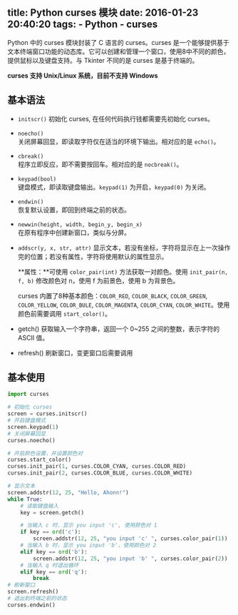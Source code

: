 title: Python curses 模块
date: 2016-01-23 20:40:20
tags:
	- Python
	- curses
---

Python 中的 curses 模块封装了 C 语言的 curses。curses 是一个能够提供基于文本终端窗口功能的动态库。它可以创建和管理一个窗口，使用8中不同的颜色，提供鼠标以及键盘支持。与 Tkinter 不同的是 curses 是基于终端的。

**curses 支持 Unix/Linux 系统，目前不支持 Windows**
<!-- more -->

## 基本语法
- `initscr()`
	初始化 curses, 在任何代码执行钱都需要先初始化 curses。
- `noecho()`  
	关闭屏幕回显，即读取字符仅在适当的环境下输出。相对应的是 `echo()`。
- `cbreak()`  
	程序立即反应，即不需要按回车。相对应的是 `nocbreak()`。
- `keypad(bool)`  
	键盘模式，即读取键盘输出。`keypad(1)` 为开启，`keypad(0)` 为关闭。
- `endwin()`  
	恢复默认设置，即回到终端之前的状态。
- `newwin(height, width, begin_y, begin_x)`  
	在原有程序中创建新窗口，类似与分屏。
- `addscr(y, x, str, attr)`
	显示文本，若没有坐标，字符将显示在上一次操作完的位置；若没有属性，字符将使用默认的属性显示。

	**属性：**可使用 `color_pair(int)` 方法获取一对颜色。使用 `init_pair(n, f, b)` 修改颜色对 n，使用 f 为前景色，使用 b 为背景色。

	curses 内置了8种基本颜色：`COLOR_RED`, `COLOR_BLACK`, `COLOR_GREEN`, `COLOR_YELLOW`, `COLOR_BULE`, `COLOR_MAGENTA`, `COLOR_CYAN`, `COLOR_WHITE`。使用颜色前需要调用 `start_color()`。
- getch()
	获取输入一个字符串，返回一个 0~255 之间的整数，表示字符的 ASCII 值。
- refresh()
	刷新窗口，变更窗口后需要调用

## 基本使用
``` python
import curses

# 初始化 curses
screen = curses.initscr()
# 开启键盘模式
screen.keypad(1)
# 关闭屏幕回显
curses.noecho()

# 开启颜色设置，并设置颜色对
curses.start_color()
curses.init_pair(1, curses.COLOR_CYAN, curses.COLOR_RED)
curses.init_pair(2, curses.COLOR_BLUE, curses.COLOR_WHITE)

# 显示文本
screen.addstr(12, 25, "Hello, Ahonn!")
while True:
	# 读取键盘输入
	key = screen.getch()

	# 当输入 c 时，显示 you input 'c', 使用颜色对 1
	if key == ord('c'):
		screen.addstr(12, 25, "you input 'c' ", curses.color_pair(1))
	# 当输入 b 时，显示 you input 'b'，使用颜色对 2
	elif key == ord('b'):
		screen.addstr(12, 25, "you input 'b' ", curses.color_pair(2))
	# 当输入 q 时退出循环
	elif key == ord('q'):
		break
# 刷新窗口
screen.refresh()
# 退出到终端之前的状态
curses.endwin()
```
